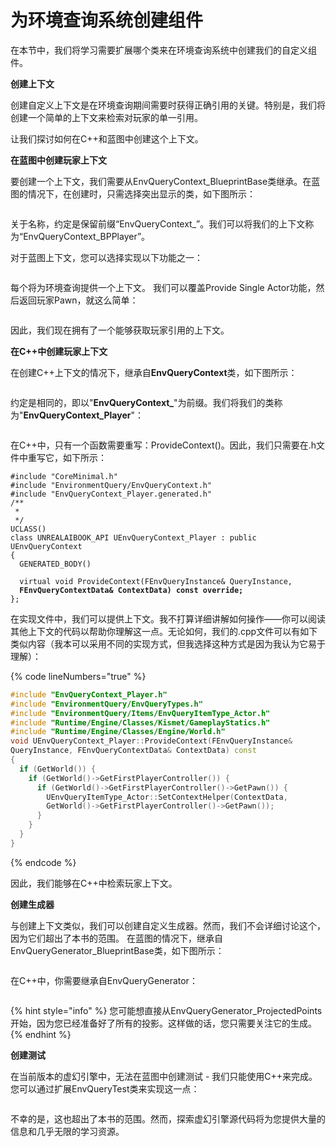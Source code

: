 # 为环境查询系统创建组件

在本节中，我们将学习需要扩展哪个类来在环境查询系统中创建我们的自定义组件。

**创建上下文**

创建自定义上下文是在环境查询期间需要时获得正确引用的关键。特别是，我们将创建一个简单的上下文来检索对玩家的单一引用。&#x20;

让我们探讨如何在C++和蓝图中创建这个上下文。

**在蓝图中创建玩家上下文**

要创建一个上下文，我们需要从EnvQueryContext\_BlueprintBase类继承。在蓝图的情况下，在创建时，只需选择突出显示的类，如下图所示：

<figure><img src="../../../.gitbook/assets/image (86).png" alt=""><figcaption></figcaption></figure>

关于名称，约定是保留前缀“EnvQueryContext\_”。我们可以将我们的上下文称为“EnvQueryContext\_BPPlayer”。&#x20;

对于蓝图上下文，您可以选择实现以下功能之一：&#x20;

<figure><img src="../../../.gitbook/assets/image (88).png" alt=""><figcaption></figcaption></figure>

每个将为环境查询提供一个上下文。 我们可以覆盖Provide Single Actor功能，然后返回玩家Pawn，就这么简单：

<figure><img src="../../../.gitbook/assets/image (89).png" alt=""><figcaption></figcaption></figure>

因此，我们现在拥有了一个能够获取玩家引用的上下文。

**在C++中创建玩家上下文**

在创建C++上下文的情况下，继承自**EnvQueryContext**类，如下图所示：

<figure><img src="../../../.gitbook/assets/image (90).png" alt=""><figcaption></figcaption></figure>

约定是相同的，即以"**EnvQueryContext\_**"为前缀。我们将我们的类称为"**EnvQueryContext\_Player**"：

<figure><img src="../../../.gitbook/assets/image (91).png" alt=""><figcaption></figcaption></figure>

在C++中，只有一个函数需要重写：ProvideContext()。因此，我们只需要在.h文件中重写它，如下所示：

<pre class="language-cpp" data-line-numbers><code class="lang-cpp">#include "CoreMinimal.h"
#include "EnvironmentQuery/EnvQueryContext.h"
#include "EnvQueryContext_Player.generated.h"
/**
 *
 */
UCLASS()
class UNREALAIBOOK_API UEnvQueryContext_Player : public UEnvQueryContext
{
  GENERATED_BODY()
  
  virtual void ProvideContext(FEnvQueryInstance&#x26; QueryInstance,
<strong>  FEnvQueryContextData&#x26; ContextData) const override;
</strong>};
</code></pre>

在实现文件中，我们可以提供上下文。我不打算详细讲解如何操作——你可以阅读其他上下文的代码以帮助你理解这一点。无论如何，我们的.cpp文件可以有如下类似内容（我本可以采用不同的实现方式，但我选择这种方式是因为我认为它易于理解）：

{% code lineNumbers="true" %}
```cpp
#include "EnvQueryContext_Player.h"
#include "EnvironmentQuery/EnvQueryTypes.h"
#include "EnvironmentQuery/Items/EnvQueryItemType_Actor.h"
#include "Runtime/Engine/Classes/Kismet/GameplayStatics.h"
#include "Runtime/Engine/Classes/Engine/World.h"
void UEnvQueryContext_Player::ProvideContext(FEnvQueryInstance&
QueryInstance, FEnvQueryContextData& ContextData) const
{
  if (GetWorld()) {
    if (GetWorld()->GetFirstPlayerController()) {
      if (GetWorld()->GetFirstPlayerController()->GetPawn()) {
        UEnvQueryItemType_Actor::SetContextHelper(ContextData,
        GetWorld()->GetFirstPlayerController()->GetPawn());
      }
    }
  }
}
```
{% endcode %}

因此，我们能够在C++中检索玩家上下文。

**创建生成器**

与创建上下文类似，我们可以创建自定义生成器。然而，我们不会详细讨论这个，因为它们超出了本书的范围。 在蓝图的情况下，继承自EnvQueryGenerator\_BlueprintBase类，如下图所示：

<figure><img src="../../../.gitbook/assets/image (92).png" alt=""><figcaption></figcaption></figure>

在C++中，你需要继承自EnvQueryGenerator：

<figure><img src="../../../.gitbook/assets/image (93).png" alt=""><figcaption></figcaption></figure>

{% hint style="info" %}
您可能想直接从EnvQueryGenerator\_ProjectedPoints开始，因为您已经准备好了所有的投影。这样做的话，您只需要关注它的生成。
{% endhint %}

**创建测试**

在当前版本的虚幻引擎中，无法在蓝图中创建测试 - 我们只能使用C++来完成。您可以通过扩展EnvQueryTest类来实现这一点：

<figure><img src="../../../.gitbook/assets/image (94).png" alt=""><figcaption></figcaption></figure>

不幸的是，这也超出了本书的范围。然而，探索虚幻引擎源代码将为您提供大量的信息和几乎无限的学习资源。
